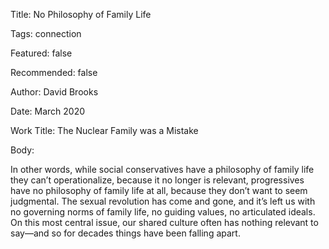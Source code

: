 Title:  No Philosophy of Family Life

Tags:   connection

Featured: false

Recommended: false

Author: David Brooks

Date:   March 2020

Work Title: The Nuclear Family was a Mistake

Body: 

In other words, while social conservatives have a philosophy of family life they can’t operationalize, because it no longer is relevant, progressives have no philosophy of family life at all, because they don’t want to seem judgmental. The sexual revolution has come and gone, and it’s left us with no governing norms of family life, no guiding values, no articulated ideals. On this most central issue, our shared culture often has nothing relevant to say—and so for decades things have been falling apart.
